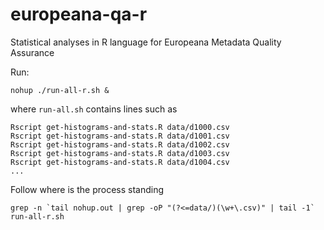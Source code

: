 # europeana-qa-r
Statistical analyses in R language for Europeana Metadata Quality Assurance

Run:

    nohup ./run-all-r.sh &

where `run-all.sh` contains lines such as

    Rscript get-histograms-and-stats.R data/d1000.csv
    Rscript get-histograms-and-stats.R data/d1001.csv
    Rscript get-histograms-and-stats.R data/d1002.csv
    Rscript get-histograms-and-stats.R data/d1003.csv
    Rscript get-histograms-and-stats.R data/d1004.csv
    ...

Follow where is the process standing

    grep -n `tail nohup.out | grep -oP "(?<=data/)(\w+\.csv)" | tail -1` run-all-r.sh
